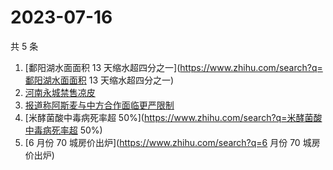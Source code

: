 # 2023-07-16

共 5 条

<!-- BEGIN ZHIHUSEARCH -->
<!-- 最后更新时间 Sun Jul 16 2023 19:04:53 GMT+0800 (China Standard Time) -->
1. [鄱阳湖水面面积 13 天缩水超四分之一](https://www.zhihu.com/search?q=鄱阳湖水面面积 13 天缩水超四分之一)
1. [河南永城禁售凉皮](https://www.zhihu.com/search?q=河南永城禁售凉皮)
1. [报道称阿斯麦与中方合作面临更严限制](https://www.zhihu.com/search?q=报道称阿斯麦与中方合作面临更严限制)
1. [米酵菌酸中毒病死率超 50%](https://www.zhihu.com/search?q=米酵菌酸中毒病死率超 50%)
1. [6 月份 70 城房价出炉](https://www.zhihu.com/search?q=6 月份 70 城房价出炉)
<!-- END ZHIHUSEARCH -->
